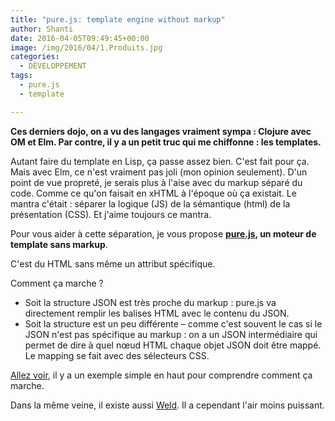 ```yaml
---
title: "pure.js: template engine without markup"
author: Shanti
date: 2016-04-05T09:49:45+00:00
image: /img/2016/04/1.Produits.jpg
categories:
  - DÉVELOPPEMENT
tags:
  - pure.js
  - template

---
```

**Ces derniers dojo, on a vu des langages vraiment sympa : Clojure avec OM et Elm. Par contre, il y a un petit truc qui me chiffonne : les templates.**

Autant faire du template en Lisp, ça passe assez bien. C'est fait pour ça. Mais avec Elm, ce n'est vraiment pas joli (mon opinion seulement). D'un point de vue propreté, je serais plus à l'aise avec du markup séparé du code. Comme ce qu'on faisait en xHTML à l'époque où ça existait. Le mantra c'était : séparer la logique (JS) de la sémantique (html) de la présentation (CSS). Et j'aime toujours ce mantra.

Pour vous aider à cette séparation, je vous propose **[pure.js](https://beebole.com/pure/), un moteur de template sans markup**.

C'est du HTML sans même un attribut spécifique.

Comment ça marche ?

* Soit la structure JSON est très proche du markup : pure.js va directement remplir les balises HTML avec le contenu du JSON.
* Soit la structure est un peu différente – comme c'est souvent le cas si le JSON n'est pas spécifique au markup : on a un JSON intermédiaire qui permet de dire à quel nœud HTML chaque objet JSON doit être mappé. Le mapping se fait avec des sélecteurs CSS.

[Allez voir](https://beebole.com/pure/), il y a un exemple simple en haut pour comprendre comment ça marche.

Dans la même veine, il existe aussi [Weld](https://github.com/tmpvar/weld). Il a cependant l'air moins puissant.
